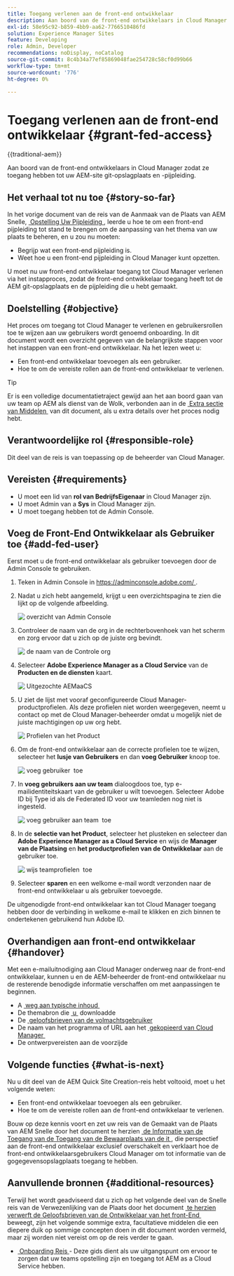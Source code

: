 ```yaml
---
title: Toegang verlenen aan de front-end ontwikkelaar
description: Aan boord van de front-end ontwikkelaars in Cloud Manager zodat ze toegang hebben tot uw AEM-site git-opslagplaats en -pijpleiding.
exl-id: 58e95c92-b859-4bb9-aa62-7766510486fd
solution: Experience Manager Sites
feature: Developing
role: Admin, Developer
recommendations: noDisplay, noCatalog
source-git-commit: 8c4b34a77ef85869048fae254728c58cf0d99b66
workflow-type: tm+mt
source-wordcount: '776'
ht-degree: 0%

---
```



# Toegang verlenen aan de front-end ontwikkelaar {#grant-fed-access}

{{traditional-aem}}

Aan boord van de front-end ontwikkelaars in Cloud Manager zodat ze toegang hebben tot uw AEM-site git-opslagplaats en -pijpleiding.

## Het verhaal tot nu toe {#story-so-far}

In het vorige document van de reis van de Aanmaak van de Plaats van AEM Snelle, [&#x200B; Opstelling Uw Pijpleiding &#x200B;](pipeline-setup.md), leerde u hoe te om een front-end pijpleiding tot stand te brengen om de aanpassing van het thema van uw plaats te beheren, en u zou nu moeten:

* Begrijp wat een front-end pijpleiding is.
* Weet hoe u een front-end pijpleiding in Cloud Manager kunt opzetten.

U moet nu uw front-end ontwikkelaar toegang tot Cloud Manager verlenen via het instapproces, zodat de front-end ontwikkelaar toegang heeft tot de AEM git-opslagplaats en de pijpleiding die u hebt gemaakt.

## Doelstelling {#objective}

Het proces om toegang tot Cloud Manager te verlenen en gebruikersrollen toe te wijzen aan uw gebruikers wordt genoemd onboarding. In dit document wordt een overzicht gegeven van de belangrijkste stappen voor het instappen van een front-end ontwikkelaar. Na het lezen weet u:

* Een front-end ontwikkelaar toevoegen als een gebruiker.
* Hoe te om de vereiste rollen aan de front-end ontwikkelaar te verlenen.

>[!TIP]
>
>Er is een volledige documentatietraject gewijd aan het aan boord gaan van uw team op AEM als dienst van de Wolk, verbonden aan in de [&#x200B; Extra sectie van Middelen &#x200B;](#additional-resources) van dit document, als u extra details over het proces nodig hebt.

## Verantwoordelijke rol {#responsible-role}

Dit deel van de reis is van toepassing op de beheerder van Cloud Manager.

## Vereisten {#requirements}

* U moet een lid van **rol van BedrijfsEigenaar** in Cloud Manager zijn.
* U moet Admin van a **Sys** in Cloud Manager zijn.
* U moet toegang hebben tot de Admin Console.

## Voeg de Front-End Ontwikkelaar als Gebruiker toe {#add-fed-user}

Eerst moet u de front-end ontwikkelaar als gebruiker toevoegen door de Admin Console te gebruiken.

1. Teken in Admin Console in [&#x200B; https://adminconsole.adobe.com/ &#x200B;](https://adminconsole.adobe.com/).

1. Nadat u zich hebt aangemeld, krijgt u een overzichtspagina te zien die lijkt op de volgende afbeelding.

   ![&#x200B; overzicht van Admin Console &#x200B;](assets/admin-console.png)

1. Controleer de naam van de org in de rechterbovenhoek van het scherm en zorg ervoor dat u zich op de juiste org bevindt.

   ![&#x200B; de naam van de Controle org &#x200B;](assets/correct-org.png)

1. Selecteer **Adobe Experience Manager as a Cloud Service** van de **Producten en de diensten** kaart.

   ![&#x200B; Uitgezochte AEMaaCS &#x200B;](assets/select-aemaacs.png)

1. U ziet de lijst met vooraf geconfigureerde Cloud Manager-productprofielen. Als deze profielen niet worden weergegeven, neemt u contact op met de Cloud Manager-beheerder omdat u mogelijk niet de juiste machtigingen op uw org hebt.

   ![&#x200B; Profielen van het Product &#x200B;](assets/product-profiles.png)

1. Om de front-end ontwikkelaar aan de correcte profielen toe te wijzen, selecteer het **lusje van Gebruikers** en dan **voeg Gebruiker** knoop toe.

   ![&#x200B; voeg gebruiker &#x200B;](assets/add-user.png) toe

1. In **voeg gebruikers aan uw team** dialoogdoos toe, typ e-mailidentiteitskaart van de gebruiker u wilt toevoegen. Selecteer Adobe ID bij Type id als de Federated ID voor uw teamleden nog niet is ingesteld.

   ![&#x200B; voeg gebruiker aan team &#x200B;](assets/add-to-team.png) toe

1. In de **selectie van het Product**, selecteer het plusteken en selecteer dan **Adobe Experience Manager as a Cloud Service** en wijs de **Manager van de Plaatsing** en **het productprofielen van de Ontwikkelaar** aan de gebruiker toe.

   ![&#x200B; wijs teamprofielen &#x200B;](assets/assign-team.png) toe

1. Selecteer **sparen** en een welkome e-mail wordt verzonden naar de front-end ontwikkelaar u als gebruiker toevoegde.

De uitgenodigde front-end ontwikkelaar kan tot Cloud Manager toegang hebben door de verbinding in welkome e-mail te klikken en zich binnen te ondertekenen gebruikend hun Adobe ID.

## Overhandigen aan front-end ontwikkelaar {#handover}

Met een e-mailuitnodiging aan Cloud Manager onderweg naar de front-end ontwikkelaar, kunnen u en de AEM-beheerder de front-end ontwikkelaar nu de resterende benodigde informatie verschaffen om met aanpassingen te beginnen.

* A [&#x200B; weg aan typische inhoud &#x200B;](#example-page)
* De themabron die [&#x200B; u &#x200B;](#download-theme) downloadde
* De [&#x200B; geloofsbrieven van de volmachtsgebruiker &#x200B;](#proxy-user)
* De naam van het programma of URL aan het [&#x200B; gekopieerd van Cloud Manager &#x200B;](pipeline-setup.md#login)
* De ontwerpvereisten aan de voorzijde

## Volgende functies {#what-is-next}

Nu u dit deel van de AEM Quick Site Creation-reis hebt voltooid, moet u het volgende weten:

* Een front-end ontwikkelaar toevoegen als een gebruiker.
* Hoe te om de vereiste rollen aan de front-end ontwikkelaar te verlenen.

Bouw op deze kennis voort en zet uw reis van de Gemaakt van de Plaats van AEM Snelle door het document te herzien [&#x200B; de Informatie van de Toegang van de Toegang van de Bewaarplaats van de it &#x200B;](retrieve-access.md), die perspectief aan de front-end ontwikkelaar exclusief overschakelt en verklaart hoe de front-end ontwikkelaarsgebruikers Cloud Manager om tot informatie van de gogegevensopslagplaats toegang te hebben.

## Aanvullende bronnen {#additional-resources}

Terwijl het wordt geadviseerd dat u zich op het volgende deel van de Snelle reis van de Verwezenlijking van de Plaats door het document [&#x200B; te herzien verwerft de Geloofsbrieven van de Ontwikkelaar van het front-End &#x200B;](retrieve-access.md) beweegt, zijn het volgende sommige extra, facultatieve middelen die een diepere duik op sommige concepten doen in dit document worden vermeld, maar zij worden niet vereist om op de reis verder te gaan.

* [&#x200B; Onboarding Reis &#x200B;](/help/journey-onboarding/overview.md) - Deze gids dient als uw uitgangspunt om ervoor te zorgen dat uw teams opstelling zijn en toegang tot AEM as a Cloud Service hebben.
